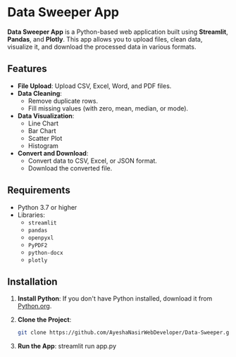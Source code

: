 # Data Sweeper App

**Data Sweeper App** is a Python-based web application built using **Streamlit**, **Pandas**, and **Plotly**. This app allows you to upload files, clean data, visualize it, and download the processed data in various formats.

## Features

- **File Upload**: Upload CSV, Excel, Word, and PDF files.
- **Data Cleaning**:
  - Remove duplicate rows.
  - Fill missing values (with zero, mean, median, or mode).
- **Data Visualization**:
  - Line Chart
  - Bar Chart
  - Scatter Plot
  - Histogram
- **Convert and Download**:
  - Convert data to CSV, Excel, or JSON format.
  - Download the converted file.

## Requirements

- Python 3.7 or higher
- Libraries:
  - `streamlit`
  - `pandas`
  - `openpyxl`
  - `PyPDF2`
  - `python-docx`
  - `plotly`

## Installation

1. **Install Python**:
   If you don't have Python installed, download it from [Python.org](https://www.python.org/).

2. **Clone the Project**:
   ```bash
   git clone https://github.com/AyeshaNasirWebDeveloper/Data-Sweeper.git

3. **Run the App**:
    streamlit run app.py
